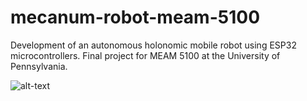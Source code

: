 # mecanum-robot-meam-5100
 Development of an autonomous holonomic mobile robot using ESP32 microcontrollers. Final project for MEAM 5100 at the University of Pennsylvania.


![alt-text](Images/push-police-car.gif)
